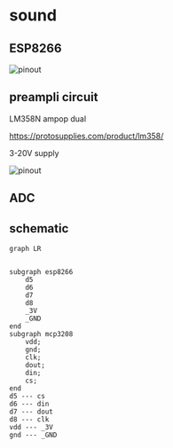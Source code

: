 # sound


## ESP8266


![pinout](https://lastminuteengineers.com/wp-content/uploads/iot/ESP8266-Pinout-NodeMCU.png)

## preampli circuit

LM358N ampop dual

https://protosupplies.com/product/lm358/

3-20V supply

![pinout](https://protosupplies.com/wp-content/uploads/2019/06/LM358-Amplifier-Module-Connections-1.jpg)

## ADC


## schematic


```mermaid
graph LR 


subgraph esp8266
    d5
    d6
    d7
    d8
    _3V
    _GND
end
subgraph mcp3208
    vdd;
    gnd;
    clk;
    dout;
    din;
    cs;
end
d5 --- cs
d6 --- din
d7 --- dout
d8 --- clk
vdd --- _3V
gnd --- _GND

``` 
